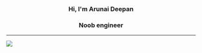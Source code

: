 <h3 align="center">Hi, I'm Arunai Deepan</h3>
<h3 align="center">Noob engineer</h3>



<!--
**arunaiDeepan/arunaiDeepan** is a ✨ _special_ ✨ repository because its `README.md` (this file) appears on your GitHub profile.

Here are some ideas to get you started:

- 🔭 I’m currently working on ...
- 🌱 I’m currently learning ...
- 👯 I’m looking to collaborate on ...
- 🤔 I’m looking for help with ...
- 💬 Ask me about ...
- 📫 How to reach me: ...
- 😄 Pronouns: ...
- ⚡ Fun fact: ...
-->
<!--
## 🌐 Socials:
[![LinkedIn](https://img.shields.io/badge/LinkedIn-%230077B5.svg?logo=linkedin&logoColor=white)](https://linkedin.com/in/arunaideepan) [![Medium](https://img.shields.io/badge/Medium-12100E?logo=medium&logoColor=white)](https://medium.com/@Arunaigovind) 

# 💻 Tech Stack:
![C](https://img.shields.io/badge/c-%2300599C.svg?style=for-the-badge&logo=c&logoColor=white) ![C++](https://img.shields.io/badge/c++-%2300599C.svg?style=for-the-badge&logo=c%2B%2B&logoColor=white) ![AWS](https://img.shields.io/badge/AWS-%23FF9900.svg?style=for-the-badge&logo=amazon-aws&logoColor=white) ![Python](https://img.shields.io/badge/python-3670A0?style=for-the-badge&logo=python&logoColor=ffdd54) ![MySQL](https://img.shields.io/badge/mysql-%2300f.svg?style=for-the-badge&logo=mysql&logoColor=white)
-->
<!--
# 📊 GitHub Stats:
![](https://github-readme-stats.vercel.app/api?username=arunaiDeepan&theme=dark&hide_border=false&include_all_commits=false&count_private=false)<br/>
![](https://github-readme-streak-stats.herokuapp.com/?user=arunaiDeepan&theme=dark&hide_border=false)<br/>
![](https://github-readme-stats.vercel.app/api/top-langs/?username=arunaiDeepan&theme=dark&hide_border=false&include_all_commits=false&count_private=false&layout=compact)
-->
---
[![](https://visitcount.itsvg.in/api?id=arunaiDeepan&icon=0&color=0)](https://visitcount.itsvg.in)
